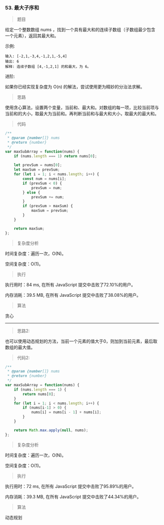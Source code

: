 ### 53. 最大子序和

> 题目

给定一个整数数组 nums ，找到一个具有最大和的连续子数组（子数组最少包含一个元素），返回其最大和。

示例:
```
输入: [-2,1,-3,4,-1,2,1,-5,4]
输出: 6
解释: 连续子数组 [4,-1,2,1] 的和最大，为 6。
```

进阶:

如果你已经实现复杂度为 O(n) 的解法，尝试使用更为精妙的分治法求解。

> 思路

使用贪心算法，设置两个变量，当前和、最大和。对数组的每一项，比较当前项与当前和的大小，取最大为当前和。再判断当前和与最大和大小，取最大的最大和。

> 代码

```js
/**
 * @param {number[]} nums
 * @return {number}
 */
var maxSubArray = function(nums) {
    if (nums.length === 1) return nums[0];
    
    let prevSum = nums[0];
    let maxSum = prevSum;
    for (let i = 1; i < nums.length; i++) {
        const num = nums[i];
        if (prevSum < 0) {
            prevSum = num;
        } else {
            prevSum += num;
        }
        if (prevSum > maxSum) {
            maxSum = prevSum;
        }
    }

    return maxSum;
};
```

> 复杂度分析

时间复杂度：遍历一次，O(N)。

空间复杂度：O(1)。

> 执行

执行用时：84 ms, 在所有 JavaScript 提交中击败了72.10%的用户。

内存消耗：39.5 MB, 在所有 JavaScript 提交中击败了38.08%的用户。

> 算法

贪心

---

> 思路2:

也可以使用动态规划的方法，当前一个元素的值大于0，则加到当前元素，最后取数组的最大值。

> 代码2:

```js
/**
 * @param {number[]} nums
 * @return {number}
 */
var maxSubArray = function(nums) {
    if (nums.length === 1) {
        return nums[0];
    }
    for (let i = 1; i < nums.length; i++) {
        if (nums[i-1] > 0) {
            nums[i] = nums[i - 1] + nums[i];
        }
    }

    return Math.max.apply(null, nums);
};
```

> 复杂度分析

时间复杂度：遍历一次，O(N)。

空间复杂度：O(1)。

> 执行

执行用时：72 ms, 在所有 JavaScript 提交中击败了95.89%的用户。

内存消耗：39.3 MB, 在所有 JavaScript 提交中击败了44.34%的用户。

> 算法

动态规划